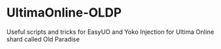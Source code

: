 UltimaOnline-OLDP
=================

Useful scripts and tricks for EasyUO and Yoko Injection for Ultima Online shard called Old Paradise
